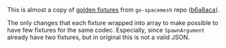 This is almost a copy of
[golden fixtures](https://github.com/spacemeshos/go-spacemesh/tree/develop/genvm/templates/wallet/golden)
from `go-spacemesh` repo
([b6a8aca](https://github.com/spacemeshos/go-spacemesh/commit/b6a8aca44fe786d9a63788499d7fa9f78abb9a84)).

The only changes that each fixture wrapped into array to make possible to have few fixtures for the same codec. Especially, since `SpawnArgument` already have two fixtures, but in original this is not a valid JSON.